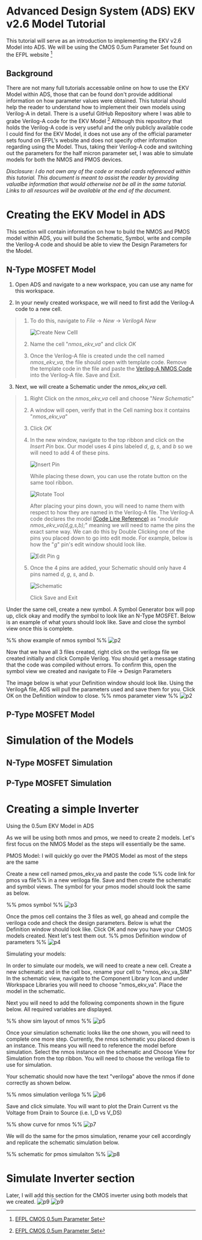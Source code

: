 # Advanced Design System (ADS) EKV v2.6 Model Tutorial
This tutorial will serve as an introduction to implementing the EKV v2.6 Model into ADS. We will be using the CMOS 0.5um Parameter Set found on the EFPL website [^1]

## Background
There are not many full tutorials accessable online on how to use the EKV Model within ADS, those that can be found don't provide additional information on how parameter values were obtained. This tutorial should help the reader to understand how to implement their own models using Verilog-A in detail. There is a useful GitHub Repository where I was able to grabe Verilog-A code for the EKV Model [^2] Although this repository that holds the Verilog-A code is very useful and the only publicly available code I could find for the EKV Model, it does not use any of the official parameter sets found on EFPL's website and does not specify other information regarding using the Model. Thus, taking their Verilog-A code and switching out the parameters for the half micron parameter set, I was able to simulate models for both the NMOS and PMOS devices. 

*Disclosure: I do not own any of the code or model cards referenced within this tutorial. This document is meant to assist the reader by providing valualbe information that would otherwise not be all in the same tutorial. Links to all resources will be available at the end of the document.*

# Creating the EKV Model in ADS
This section will contain information on how to build the NMOS and PMOS model within ADS, you will build the Schematic, Symbol, write and compile the Verilog-A code and should be able to view the Design Parameters for the Model. 

## N-Type MOSFET Model
1. Open ADS and navigate to a new workspace, you can use any name for this workspace.

2.  In your newly created workspace, we will need to first add the Verilog-A code to a new cell.   
> 1. To do this, navigate to *File* -> *New* -> *VerilogA New*
>
>    ![Create New Celll](Images/Create_New_Cell.png)
>
> 2. Name the cell "*nmos_ekv_va*" and click *OK*
> 3. Once the Verilog-A file is created unde the cell named *nmos_ekv_va*, the file should open with template code. Remove the template code in the file and paste the [Verilog-A NMOS Code](https://github.com/J0NTrollston/ADS-EKV2.6-Model/blob/main/0.5um_CMOS_Parameters/nmos/nmos_ekv_va.va) into the Verilog-A file. Save and Exit.

3. Next, we will create a Schematic under the *nmos_ekv_va* cell.
> 1. Right Click on the *nmos_ekv_va* cell and choose "*New Schematic*"
> 2. A window will open, verify that in the Cell naming box it contains "*nmos_ekv_va*"
> 3. Click *OK*
> 4. In the new window, navigate to the top ribbon and click on the *Insert Pin* box. Our model uses 4 pins labeled *d*, *g*, *s*, and *b* so we will need to add 4 of these pins.
>
>    ![Insert Pin](Images/Insert_Pin.png)
>
>    While placing these down, you can use the rotate button on the same tool ribbon.
>
>    ![Rotate Tool](Images/Rotate_Tool.png)
>    
>    After placing your pins down, you will need to name them with respect to how they are named in the Verilog-A file. The Verilog-A code declares the model [(Code Line Reference)](https://github.com/J0NTrollston/ADS-EKV2.6-Model/blob/18412c61c6d320f61304ae781417ded005d9e792/0.5um_CMOS_Parameters/nmos/nmos_ekv_va.va#L110C1-L110C29) as "*module nmos_ekv_va(d,g,s,b);*" meaning we will need to name the pins the exact same way. We can do this by Double Clicking one of the pins you placed down to go into edit mode. For example, below is how the "*g*" pin's edit window should look like.
>
>    ![Edit Pin g](Images/Edit_Pin_g.png)
>
>    
> 5. Once the 4 pins are added, your Schematic should only have 4 pins named *d*, *g*, *s*, and *b*.
> 
>    ![Schematic](Images/SchematicLayout.png)
>
>    Click Save and Exit

Under the same cell, create a new symbol. A Symbol Generator box will pop up, click okay and modify the symbol to look like an N-Type MOSFET.
Below is an example of what yours should look like. Save and close the symbol view once this is complete.

%% show example of nmos symbol %%
![p2](Images/nmos_symbol.png)

Now that we have all 3 files created, right click on the veriloga file we created initially and click Compile Verilog.
You should get a message stating that the code was compiled without errors. To confirm this, open the symbol view we created and navigate to File -> Design Parameters

The image below is what your Definition window should look like. Using the VerilogA file, ADS will pull the parameters used and save them for you.
Click OK on the Definition window to close.
%% nmos parameter view %%
![p2](Images/nmos_design_parameters.png)
## P-Type MOSFET Model

# Simulation of the Models

## N-Type MOSFET Simulation

## P-Type MOSFET Simulation

# Creating a simple Inverter


Using the 0.5um EKV Model in ADS

As we will be using both nmos and pmos, we need to create 2 models. Let's first focus on the NMOS Model as the steps will essentially be the same.





PMOS Model:
I will quickly go over the PMOS Model as most of the steps are the same

Create a new cell named pmos_ekv_va and paste the code %% code link for pmos va file%% in a new veriloga file.
Save and then create the schematic and symbol views. The symbol for your pmos model should look the same as below.

%% pmos symbol %%
![p3](Images/pmos_symbol.png)

Once the pmos cell contains the 3 files as well, go ahead and compile the veriloga code and check the design parameters. Below is what the Definition window should look like.
Click OK and now you have your CMOS models created. Next let's test them out.
%% pmos Definition window of parameters %%
![p4](Images/pmos_design_parameters.png)

Simulating your models:

In order to simulate our models, we will need to create a new cell. Create a new schematic and in the cell box, rename your cell to "nmos_ekv_va_SIM"
In the schematic view, navigate to the Component Library Icon and under Workspace Libraries you will need to choose "nmos_ekv_va". Place the model in the schematic.

Next you will need to add the following components shown in the figure below. All required variables are displayed.

%% show sim layout of nmos %%
![p5](Images/pmos_sim_1.png)

Once your simulation schematic looks like the one shown, you will need to complete one more step. Currently, the nmos schematic you placed down is an instance. This means you will need to reference the model before simulation.
Select the nmos instance on the schematic and Choose View for Simulation from the top ribbon. You will need to choose the veriloga file to use for simulation.

Your schematic should now have the text "veriloga" above the nmos if done correctly as shown below.

%% nmos simulation veriloga %%
![p6](Images/nmos_sim_1.png)


Save and click simulate. You will want to plot the Drain Current vs the Voltage from Drain to Source (i.e. I_D vs V_DS)

%% show curve for nmos %%
![p7](Images/plot_nmos_IvsVDS.png)

We will do the same for the pmos simulation, rename your cell accordingly and replicate the schematic simulation below.

%% schematic for pmos simulaiton %%
![p8](Images/plot_pmos_IvsVDS.png)


# Simulate Inverter section
Later, I will add this section for the CMOS inverter using both models that we created. 
![p9](Images/CMOS_Inverter_Schematic.png)
![p9](Images/CMOS_Inverter_VoutVsVin.png)


[^1]: [EFPL CMOS 0.5um Parameter Set](https://www.epfl.ch/labs/iclab/ekv/verilog-a/0_5um_cmos_par/)
[^2]: [EFPL CMOS 0.5um Parameter Set](https://github.com/ekv26/model)
